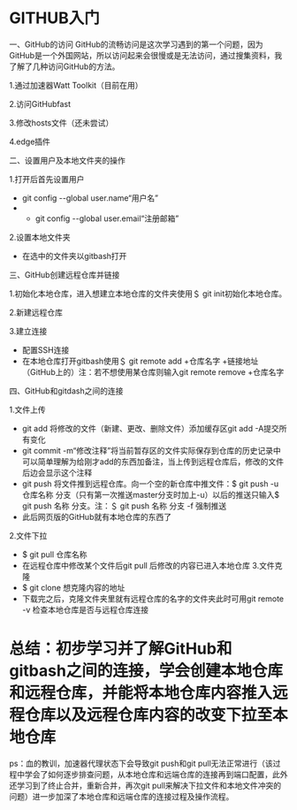 # GITHUB入门
一、GitHub的访问
GitHub的流畅访问是这次学习遇到的第一个问题，因为GitHub是一个外国网站，所以访问起来会很慢或是无法访问，通过搜集资料，我了解了几种访问GitHub的方法。

1.通过加速器Watt Toolkit（目前在用）

2.访问GitHubfast

3.修改hosts文件（还未尝试）

4.edge插件

二、设置用户及本地文件夹的操作

1.打开后首先设置用户

* git config --global user.name“用户名”
* * git config --global user.email“注册邮箱”

2.设置本地文件夹
* 在选中的文件夹以gitbash打开

三、GitHub创建远程仓库并链接

1.初始化本地仓库，进入想建立本地仓库的文件夹使用＄ git init初始化本地仓库。

2.新建远程仓库

3.建立连接

* 配置SSH连接
* 在本地仓库打开gitbash使用＄ git remote add +仓库名字 +链接地址（GitHub上的）注：若不想使用某仓库则输入git remote remove +仓库名字


四、GitHub和gitdash之间的连接

1.文件上传

* git add 将修改的文件（新建、更改、删除文件）添加缓存区git add -A提交所有变化
* git commit -m“修改注释”将当前暂存区的文件实际保存到仓库的历史记录中可以简单理解为给刚才add的东西加备注，当上传到远程仓库后，修改的文件后边会显示这个注释
* git push 将文件推到远程仓库。向一个空的新仓库中推文件：$ git push -u 仓库名称 分支（只有第一次推送master分支时加上-u）以后的推送只输入$ git push 名称 分支。注：＄ git push 名称 分支 -f 强制推送
* 此后网页版的GitHub就有本地仓库的东西了


2.文件下拉

* $ git pull 仓库名称
* 在远程仓库中修改某个文件后git pull 后修改的内容已进入本地仓库
3.文件克隆
* $ git clone 想克隆内容的地址
* 下载完之后，克隆文件夹里就有远程仓库的名字的文件夹此时可用git remote -v 检查本地仓库是否与远程仓库连接


# 总结：初步学习并了解GitHub和gitbash之间的连接，学会创建本地仓库和远程仓库，并能将本地仓库内容推入远程仓库以及远程仓库内容的改变下拉至本地仓库

ps：血的教训，加速器代理状态下会导致git push和git pull无法正常进行（该过程中学会了如何逐步排查问题，从本地仓库和远端仓库的连接再到端口配置，此外还学习到了终止合并，重新合并，再次git pull来解决下拉文件和本地文件冲突的问题）进一步加深了本地仓库和远端仓库的连接过程及操作流程。
